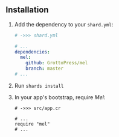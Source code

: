 ## Installation

1. Add the dependency to your `shard.yml`:

   ```yaml
   # ->>> shard.yml

   # ...
   dependencies:
     mel:
       github: GrottoPress/mel
       branch: master
   # ...
   ```

1. Run `shards install`

1. In your app's bootstrap, require *Mel*:

   ```crystal
   # ->>> src/app.cr

   # ...
   require "mel"
   # ...
   ```
